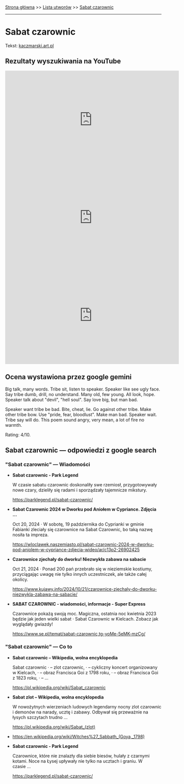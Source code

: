 [Strona główna](../index.md) >> [Lista utworów](../list.md) >> [Sabat czarownic](533.md)

---

# Sabat czarownic

Tekst: [kaczmarski.art.pl](https://www.kaczmarski.art.pl/tworczosc/wiersze/sabat-czarownic/)

## Rezultaty wyszukiwania na YouTube

<iframe width="560" height="315" src="https://www.youtube.com/embed/RMYGoUojqLM?si=IdontcarewhotheIRSsendsImnotpayingtaxes" title="YouTube video player" frameborder="0" allow="accelerometer; autoplay; clipboard-write; encrypted-media; gyroscope; picture-in-picture; web-share" referrerpolicy="strict-origin-when-cross-origin" allowfullscreen></iframe>

<iframe width="560" height="315" src="https://www.youtube.com/embed/Sp4roQp82sQ?si=IdontcarewhotheIRSsendsImnotpayingtaxes" title="YouTube video player" frameborder="0" allow="accelerometer; autoplay; clipboard-write; encrypted-media; gyroscope; picture-in-picture; web-share" referrerpolicy="strict-origin-when-cross-origin" allowfullscreen></iframe>

<iframe width="560" height="315" src="https://www.youtube.com/embed/E36wq1um7b0?si=IdontcarewhotheIRSsendsImnotpayingtaxes" title="YouTube video player" frameborder="0" allow="accelerometer; autoplay; clipboard-write; encrypted-media; gyroscope; picture-in-picture; web-share" referrerpolicy="strict-origin-when-cross-origin" allowfullscreen></iframe>

## Ocena wystawiona przez google gemini

Big talk, many words. Tribe sit, listen to speaker. Speaker like see ugly face. Say tribe dumb, drill, no understand. Many old, few young. All look, hope. Speaker talk about "devil", "hell soul". Say love big, but man bad. 

Speaker want tribe be bad. Bite, cheat, lie. Go against other tribe. Make other tribe bow. Use "pride, fear, bloodlust". Make man bad. Speaker wait. Tribe say will do. This poem sound angry, very mean, a lot of fire no warmth.

Rating: 4/10. 


## Sabat czarownic — odpowiedzi z google search

### "Sabat czarownic" — Wiadomości

- **Sabat czarownic - Park Legend**

    W czasie sabatu czarownic doskonaliły swe rzemiosł, przygotowywały nowe czary, dzieliły się radami i sporządzały tajemnicze mikstury. 

   <https://parklegend.pl/sabat-czarownic/>
- **Sabat Czarownic 2024 w Dworku pod Aniołem w Cypriance. Zdjęcia ...**

    Oct 20, 2024  ·  W sobotę, 19 października do Cyprianki w gminie Fabianki zleciały się czarownice na Sabat Czarownic, bo taką nazwę nosiła ta impreza. 

   <https://wloclawek.naszemiasto.pl/sabat-czarownic-2024-w-dworku-pod-aniolem-w-cypriance-zdjecia-wideo/ar/c13p2-26902425>
- **Czarownice zjechały do dworku! Niezwykła zabawa na sabacie**

    Oct 21, 2024  ·  Ponad 200 pań przebrało się w nieziemskie kostiumy, przyciągając uwagę nie tylko innych uczestniczek, ale także całej okolicy. 

   <https://www.kujawy.info/2024/10/21/czarownice-zjechaly-do-dworku-niezwykla-zabawa-na-sabacie/>
- **SABAT CZAROWNIC - wiadomości, informacje - Super Express**

    Czarownice pokażą swoją moc. Magiczna, ostatnia noc kwietnia 2023 będzie jak jeden wielki sabat · Sabat Czarownic w Kielcach. Zobacz jak wyglądały gwiazdy! 

   <https://www.se.pl/temat/sabat-czarownic,tg-yoMe-5eMK-mzCg/>

### "Sabat czarownic" — Co to

- **Sabat czarownic – Wikipedia, wolna encyklopedia**

    Sabat czarownic · – zlot czarownic, · – cykliczny koncert organizowany w Kielcach, · – obraz Francisca Goi z 1798 roku, · – obraz Francisca Goi z 1823 roku, · – ... 

   <https://pl.wikipedia.org/wiki/Sabat_czarownic>
- **Sabat zlot – Wikipedia, wolna encyklopedia**

    W nowożytnych wierzeniach ludowych legendarny nocny zlot czarownic i demonów na narady, ucztę i zabawy. Odbywał się przeważnie na łysych szczytach trudno ... 

   <https://pl.wikipedia.org/wiki/Sabat_(zlot)>
- <https://en.wikipedia.org/wiki/Witches%27_Sabbath_(Goya,_1798)>
- **Sabat czarownic - Park Legend**

    Czarownice, które nie znalazły dla siebie biesów, hulały z czarnymi kotami. Noce na Łysej upływały nie tylko na ucztach i graniu. W czasie ... 

   <https://parklegend.pl/sabat-czarownic/>

